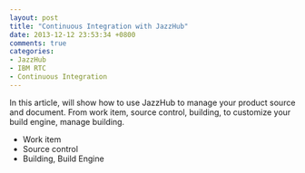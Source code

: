```yaml
---
layout: post
title: "Continuous Integration with JazzHub"
date: 2013-12-12 23:53:34 +0800
comments: true
categories: 
- JazzHub
- IBM RTC
- Continuous Integration
---
```

In this article, will show how to use JazzHub to manage your product source and document. From work item, source control, building, to customize your build engine, manage building.

* Work item
* Source control
* Building, Build Engine
